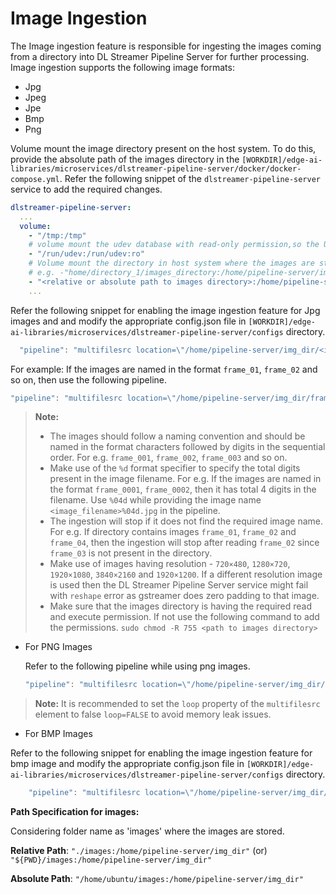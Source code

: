 # Image Ingestion

The Image ingestion feature is responsible for ingesting the images coming from a directory into DL Streamer Pipeline Server for further processing.
Image ingestion supports the following image formats:

- Jpg
- Jpeg
- Jpe
- Bmp
- Png

Volume mount the image directory present on the host system. To do this, provide the absolute path of the images directory in the `[WORKDIR]/edge-ai-libraries/microservices/dlstreamer-pipeline-server/docker/docker-compose.yml`.
Refer the following snippet of the `dlstreamer-pipeline-server` service to add the required changes. 

```yaml
dlstreamer-pipeline-server:
  ...
  volume:
    - "/tmp:/tmp"
    # volume mount the udev database with read-only permission,so the USB3 Vision interfaces can be enumerated correctly in the container
    - "/run/udev:/run/udev:ro"
    # Volume mount the directory in host system where the images are stored onto the container directory system.
    # e.g. -"home/directory_1/images_directory:/home/pipeline-server/img_dir"
    - "<relative or absolute path to images directory>:/home/pipeline-server/img_dir"
    ...
```

Refer the following snippet for enabling the image ingestion feature for Jpg images and and modify the appropriate config.json file in `[WORKDIR]/edge-ai-libraries/microservices/dlstreamer-pipeline-server/configs` directory.

  ```javascript
    "pipeline": "multifilesrc location=\"/home/pipeline-server/img_dir/<image_filename>%02d.jpg\" index=1 name=source ! decodebin ! videoconvert ! gvadetect name=detection ! queue ! gvametaconvert add-empty-results=true name=metaconvert ! gvametapublish name=destination ! appsink name=appsink",

  ```

  For example: If the images are named in the format `frame_01`, `frame_02` and so on, then use the following pipeline.

  ```javascript
  "pipeline": "multifilesrc location=\"/home/pipeline-server/img_dir/frame_%02d.jpg\" index=1 name=source ! decodebin ! videoconvert ! gvadetect name=detection ! queue ! gvametaconvert add-empty-results=true name=metaconvert ! gvametapublish name=destination ! appsink name=appsink",

  ```

>**Note:**
>
> - The images should follow a naming convention and should be named in the format characters followed by digits in the sequential order. For e.g. `frame_001`, `frame_002`, `frame_003` and so on.
> - Make use of the `%d` format specifier to specify the total digits present in the image filename.
>  For e.g. If the images are named in the format `frame_0001`, `frame_0002`, then it has total 4 digits in the filename. Use `%04d` while providing the image name `<image_filename>%04d.jpg` in the pipeline.
> - The ingestion will stop if it does not find the required image name.
> For e.g. If directory contains images `frame_01`, `frame_02` and `frame_04`, then the ingestion will stop after reading `frame_02` since `frame_03` is not present in the directory.
> - Make use of images having resolution - `720×480`, `1280×720`, `1920×1080`, `3840×2160` and `1920×1200`. If a different resolution image is used then the DL Streamer Pipeline Server service might fail with `reshape` error  as gstreamer does zero padding to that image.
> - Make sure that the images directory is having the required read and execute permission. If not use the following command to add the permissions.
> `sudo chmod -R 755 <path to images directory>`

- For PNG Images

  Refer to the following pipeline while using png images.

  ```javascript
  "pipeline": "multifilesrc location=\"/home/pipeline-server/img_dir/<image_filename>%03d.png\" index=1 name=source ! decodebin ! videoconvert ! gvadetect name=detection ! queue ! gvametaconvert add-empty-results=true name=metaconvert ! gvametapublish name=destination ! appsink name=appsink",

  ```

> **Note:** It is recommended to set the `loop` property of the `multifilesrc` element to false `loop=FALSE` to avoid memory leak issues.

- For BMP Images

Refer to the following snippet for enabling the image ingestion feature for bmp image and modify the appropriate config.json file in `[WORKDIR]/edge-ai-libraries/microservices/dlstreamer-pipeline-server/configs` directory.

```javascript
    "pipeline": "multifilesrc location=\"/home/pipeline-server/img_dir/<image_filename>%03d.bmp\" start-index=1 framerate=1/1 ! decodebin ! videoconvert ! gvadetect name=detection ! queue ! gvametaconvert add-empty-results=true name=metaconvert ! gvametapublish name=destination ! appsink name=appsink",

```

**Path Specification for images:**

Considering folder name as 'images' where the images are stored.

**Relative Path**: `"./images:/home/pipeline-server/img_dir"`  (or) `"${PWD}/images:/home/pipeline-server/img_dir"`

**Absolute Path**: `"/home/ubuntu/images:/home/pipeline-server/img_dir"`
